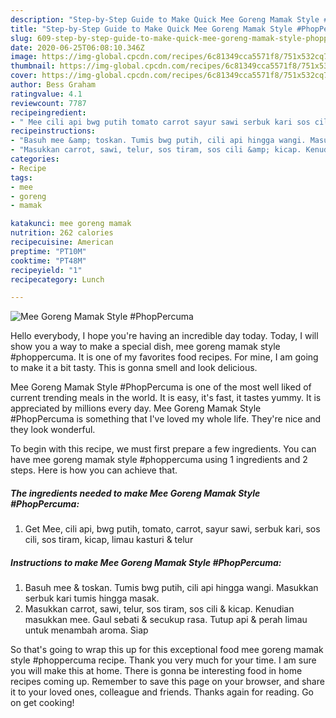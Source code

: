 ```yaml
---
description: "Step-by-Step Guide to Make Quick Mee Goreng Mamak Style #PhopPercuma"
title: "Step-by-Step Guide to Make Quick Mee Goreng Mamak Style #PhopPercuma"
slug: 609-step-by-step-guide-to-make-quick-mee-goreng-mamak-style-phoppercuma
date: 2020-06-25T06:08:10.346Z
image: https://img-global.cpcdn.com/recipes/6c81349cca5571f8/751x532cq70/mee-goreng-mamak-style-phoppercuma-resipi-foto-utama.jpg
thumbnail: https://img-global.cpcdn.com/recipes/6c81349cca5571f8/751x532cq70/mee-goreng-mamak-style-phoppercuma-resipi-foto-utama.jpg
cover: https://img-global.cpcdn.com/recipes/6c81349cca5571f8/751x532cq70/mee-goreng-mamak-style-phoppercuma-resipi-foto-utama.jpg
author: Bess Graham
ratingvalue: 4.1
reviewcount: 7787
recipeingredient:
- " Mee cili api bwg putih tomato carrot sayur sawi serbuk kari sos cili sos tiram kicap limau kasturi  telur"
recipeinstructions:
- "Basuh mee &amp; toskan. Tumis bwg putih, cili api hingga wangi. Masukkan serbuk kari tumis hingga masak."
- "Masukkan carrot, sawi, telur, sos tiram, sos cili &amp; kicap. Kenudian masukkan mee. Gaul sebati &amp; secukup rasa. Tutup api &amp; perah limau untuk menambah aroma. Siap"
categories:
- Recipe
tags:
- mee
- goreng
- mamak

katakunci: mee goreng mamak 
nutrition: 262 calories
recipecuisine: American
preptime: "PT10M"
cooktime: "PT48M"
recipeyield: "1"
recipecategory: Lunch

---
```



![Mee Goreng Mamak Style #PhopPercuma](https://img-global.cpcdn.com/recipes/6c81349cca5571f8/751x532cq70/mee-goreng-mamak-style-phoppercuma-resipi-foto-utama.jpg)

Hello everybody, I hope you're having an incredible day today. Today, I will show you a way to make a special dish, mee goreng mamak style #phoppercuma. It is one of my favorites food recipes. For mine, I am going to make it a bit tasty. This is gonna smell and look delicious.



Mee Goreng Mamak Style #PhopPercuma is one of the most well liked of current trending meals in the world. It is easy, it's fast, it tastes yummy. It is appreciated by millions every day. Mee Goreng Mamak Style #PhopPercuma is something that I've loved my whole life. They're nice and they look wonderful.


To begin with this recipe, we must first prepare a few ingredients. You can have mee goreng mamak style #phoppercuma using 1 ingredients and 2 steps. Here is how you can achieve that.

<!--inarticleads1-->

##### The ingredients needed to make Mee Goreng Mamak Style #PhopPercuma:

1. Get  Mee, cili api, bwg putih, tomato, carrot, sayur sawi, serbuk kari, sos cili, sos tiram, kicap, limau kasturi &amp; telur




<!--inarticleads2-->

##### Instructions to make Mee Goreng Mamak Style #PhopPercuma:

1. Basuh mee &amp; toskan. Tumis bwg putih, cili api hingga wangi. Masukkan serbuk kari tumis hingga masak.
1. Masukkan carrot, sawi, telur, sos tiram, sos cili &amp; kicap. Kenudian masukkan mee. Gaul sebati &amp; secukup rasa. Tutup api &amp; perah limau untuk menambah aroma. Siap




So that's going to wrap this up for this exceptional food mee goreng mamak style #phoppercuma recipe. Thank you very much for your time. I am sure you will make this at home. There is gonna be interesting food in home recipes coming up. Remember to save this page on your browser, and share it to your loved ones, colleague and friends. Thanks again for reading. Go on get cooking!
